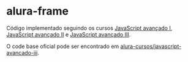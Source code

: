 # alura-frame

Código implementado seguindo os cursos [JavaScript avançado I](https://www.alura.com.br/curso-online-javascript-es6-orientacao-a-objetos-parte-1), [JavaScript avançado II](https://www.alura.com.br/curso-online-javascript-es6-orientacao-a-objetos-parte-2) e [JavaScript avançado III](https://www.alura.com.br/curso-online-javascript-es6-orientacao-a-objetos-parte-3).

O code base oficial pode ser encontrado em [alura-cursos/javascript-avancado-iii](https://github.com/alura-cursos/javascript-avancado-iii).
